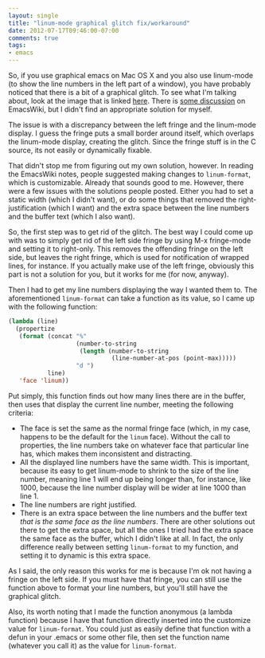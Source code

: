 ```yaml
---
layout: single
title: "linum-mode graphical glitch fix/workaround"
date: 2012-07-17T09:46:00-07:00
comments: true
tags:
- emacs
---
```

So, if you use graphical emacs on Mac OS X and you also use linum-mode (to show the line numbers in the left part of a window), you have probably noticed that there is a bit of a graphical glitch. To see what I'm talking about, look at the image that is linked [here](http://i.imgur.com/mt28I.png). There is [some discussion](http://emacswiki.org/emacs/LineNumbers#toc5) on EmacsWiki, but I didn't find an appropriate solution for myself.
<!--more-->
The issue is with a discrepancy between the left fringe and the linum-mode display. I guess the fringe puts a small border around itself, which overlaps the linum-mode display, creating the glitch. Since the fringe stuff is in the C source, its not easily or dynamically fixable.

That didn't stop me from figuring out my own solution, however. In reading the EmacsWiki notes, people suggested making changes to `linum-format`, which is customizable. Already that sounds good to me. However, there were a few issues with the solutions people posted. Either you had to set a static width (which I didn't want), or do some things that removed the right-justification (which I want) and the extra space between the line numbers and the buffer text (which I also want).

So, the first step was to get rid of the glitch. The best way I could come up with was to simply get rid of the left side fringe by using M-x fringe-mode and setting it to right-only. This removes the offending fringe on the left side, but leaves the right fringe, which is used for notification of wrapped lines, for instance. If you actually make use of the left fringe, obviously this part is not a solution for you, but it works for me (for now, anyway).

Then I had to get my line numbers displaying the way I wanted them to. The aforementioned `linum-format` can take a function as its value, so I came up with the following function:

```cl
(lambda (line)
  (propertize
   (format (concat "%"
                   (number-to-string
                    (length (number-to-string
                             (line-number-at-pos (point-max)))))
                   "d ")
           line)
   'face 'linum))
```

Put simply, this function finds out how many lines there are in the buffer, then uses that display the current line number, meeting the following criteria:

* The face is set the same as the normal fringe face (which, in my case, happens to be the default for the `linum` face). Without the call to properties, the line numbers take on whatever face that particular line has, which makes them inconsistent and distracting.
* All the displayed line numbers have the same width. This is important, because its easy to get linum-mode to shrink to the size of the line number, meaning line 1 will end up being longer than, for instance, like 1000, because the line number display will be wider at line 1000 than line 1.
* The line numbers are right justified.
* There is an extra space between the line numbers and the buffer text *that is the same face as the line numbers*. There are other solutions out there to get the extra space, but all the ones I tried had the extra space the same face as the buffer, which I didn't like at all. In fact, the only difference really between setting `linum-format` to my function, and setting it to dynamic is this extra space.

As I said, the only reason this works for me is because I'm ok not having a fringe on the left side. If you must have that fringe, you can still use the function above to format your line numbers, but you'll still have the graphical glitch.

Also, its worth noting that I made the function anonymous (a lambda function) because I have that function directly inserted into the customize value for `linum-format`. You could just as easily define that function with a defun in your .emacs or some other file, then set the function name (whatever you call it) as the value for `linum-format`.
